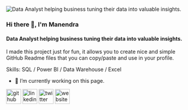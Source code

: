 ![Data Analyst helping business tuning their data into valuable insights.](https://media.licdn.com/dms/image/C5616AQEV1rYtG93eag/profile-displaybackgroundimage-shrink_350_1400/0/1640782757490?e=1717027200&v=beta&t=k320hgAOkq0dzE_GUGLivWguklcGGd9rCPWa1reC4ec)
### Hi there 👋, I'm Manendra
#### Data Analyst helping business tuning their data into valuable insights.


I made this project just for fun, it allows you to create nice and simple GitHub Readme files that you can copy/paste and use in your profile.

Skills: SQL / Power BI / Data Warehouse / Excel 

- 🔭 I’m currently working on this page. 


[<img src='https://cdn.jsdelivr.net/npm/simple-icons@3.0.1/icons/github.svg' alt='github' height='40'>](https://github.com/https://github.com/gmanendra)  [<img src='https://cdn.jsdelivr.net/npm/simple-icons@3.0.1/icons/linkedin.svg' alt='linkedin' height='40'>](https://www.linkedin.com/in/https://www.linkedin.com/in/gmanendra//)  [<img src='https://cdn.jsdelivr.net/npm/simple-icons@3.0.1/icons/twitter.svg' alt='twitter' height='40'>](https://twitter.com/https://twitter.com/gmanendra)  [<img src='https://cdn.jsdelivr.net/npm/simple-icons@3.0.1/icons/icloud.svg' alt='website' height='40'>](https://gmanendra.com/)  


